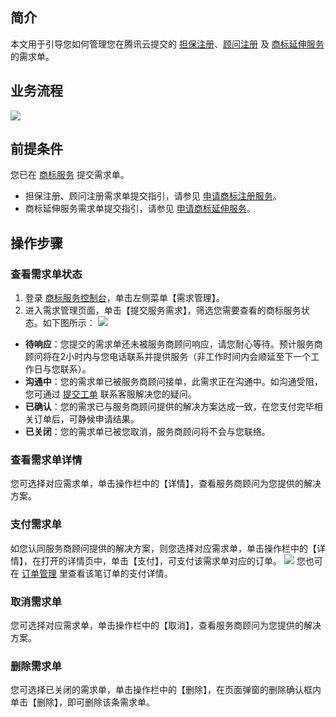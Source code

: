 ## 简介

本文用于引导您如何管理您在腾讯云提交的 [担保注册](https://tm.cloud.tencent.com/register/3)、[顾问注册](https://tm.cloud.tencent.com/register/2) 及 [商标延伸服务](https://tm.cloud.tencent.com/#extend_list) 的需求单。


## 业务流程
![](https://main.qcloudimg.com/raw/e51da246f99e61b1fce9465e114b69f0.png)

## 前提条件

您已在 [商标服务](https://tm.cloud.tencent.com/) 提交需求单。
- 担保注册、顾问注册需求单提交指引，请参见 [申请商标注册服务](https://cloud.tencent.com/document/product/1145/38950)。
- 商标延伸服务需求单提交指引，请参见 [申请商标延伸服务](https://cloud.tencent.com/document/product/1145/38952)。


## 操作步骤
### 查看需求单状态
1. 登录 [商标服务控制台](https://console.cloud.tencent.com/tmr)，单击左侧菜单【需求管理】。
2. 进入需求管理页面，单击【提交服务需求】，筛选您需要查看的商标服务状态。如下图所示：
![](https://main.qcloudimg.com/raw/fc0ca63ca9a33149b6008a14a10eeb45.png)
 - **待响应**：您提交的需求单还未被服务商顾问响应，请您耐心等待。预计服务商顾问将在2小时内与您电话联系并提供服务（非工作时间内会顺延至下一个工作日与您联系）。
 - **沟通中**：您的需求单已被服务商顾问接单，此需求正在沟通中。如沟通受阻，您可通过 [提交工单](https://console.cloud.tencent.com/workorder/category) 联系客服解决您的疑问。
 - **已确认**：您的需求已与服务商顾问提供的解决方案达成一致，在您支付完毕相关订单后，可静候申请结果。
 - **已关闭**：您的需求单已被您取消，服务商顾问将不会与您联络。


### 查看需求单详情
您可选择对应需求单，单击操作栏中的【详情】，查看服务商顾问为您提供的解决方案。

### 支付需求单
如您认同服务商顾问提供的解决方案，则您选择对应需求单，单击操作栏中的【详情】，在打开的详情页中，单击【支付】，可支付该需求单对应的订单。
![](https://main.qcloudimg.com/raw/292f4fdd604428ef386479e1f2e76144.png)
您也可在 [订单管理](https://console.cloud.tencent.com/deal) 里查看该笔订单的支付详情。

### 取消需求单
您可选择对应需求单，单击操作栏中的【取消】，查看服务商顾问为您提供的解决方案。


### 删除需求单
您可选择已关闭的需求单，单击操作栏中的【删除】，在页面弹窗的删除确认框内单击【删除】，即可删除该条需求单。
